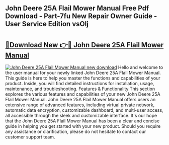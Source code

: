 ## John Deere 25A Flail Mower Manual Free Pdf Download - Part-7fu New Repair Owner Guide - User Service Edition vsOIj

# <h2><a href="http://bc92771.oget.top/?id=John+Deere+25A+Flail+Mower+Manual">🔗Download New 👉🔴 John Deere 25A Flail Mower Manual</a></h2>

[![John Deere 25A Flail Mower Manual new download](https://i.imgur.com/5g1atiW.png)](http://bc92771.oget.top/?id=John+Deere+25A+Flail+Mower+Manual)
Hello and welcome to the user manual for your newly linked John Deere 25A Flail Mower Manual. This guide is here to help you master the functions and capabilities of your product. Inside, you will find detailed instructions for installation, usage, maintenance, and troubleshooting. Features & Functionality This section explores the various features and capabilities of your new John Deere 25A Flail Mower Manual. John Deere 25A Flail Mower Manual offers users an extensive range of advanced features, including virtual private network, automatic data encryption, customizable dashboard, and multi-user access, all accessible through the sleek and customizable interface. It's our hope that the John Deere 25A Flail Mower Manual has been a clear and concise guide in helping you get started with your new product. Should you require any assistance or clarification, please do not hesitate to contact our customer support team.
